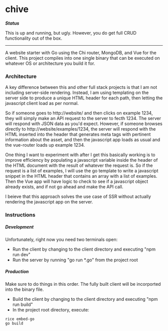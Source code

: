 # chive

**_Status_**

This is up and running, but ugly. However, you do get full CRUD functionality out of the box.

---

A website starter with Go using the Chi router, MongoDB, and Vue for the client. This project compiles into one single binary that can be executed on whatever OS or architecture you build it for.

### Architecture

A key difference between this and other full stack projects is that I am not including server-side rendering. Instead, I am using templating on the server side to produce a unique HTML header for each path, then letting the javascript client load as per normal.

So if someone goes to http://website/ and then clicks on example 1234, they will simply make an API request to the server to fecth 1234. The server will respond with JSON data as you'd expect. However, if someone browses directly to http://website/examples/1234, the server will respond with the HTML inserted into the header that generates meta tags with pertinent information about the asset, and then the javascript app loads as usual and the vue-router loads up example 1234.

One thing I want to experiment with after I get this basically working is to improve efficiency by populating a javascript variable inside the header of the HTML document with the result of whatever the request is. So if the request is a list of examples, I will use the go template to write a javascript snippet in the HTML header that contains an array with a list of examples. Then the Vue app will have logic to check to see if a javascript object already exists, and if not go ahead and make the API call.

I beieve that this approach solves the use case of SSR without actually rendering the javascript app on the server.

### Instructions

##### Development

Unfortunately, right now you need two terminals open:

- Run the client by changing to the client directory and executing "npm run dev"
- Run the server by running "go run *.go" from the project root

##### Production

Make sure to do things in this order. The fully built client will be incorported into the binary file.

- Build the client by changing to the client directory and executing "npm run build"
- In the project root directory, execute:
    
```
rice embed-go
go build
```

